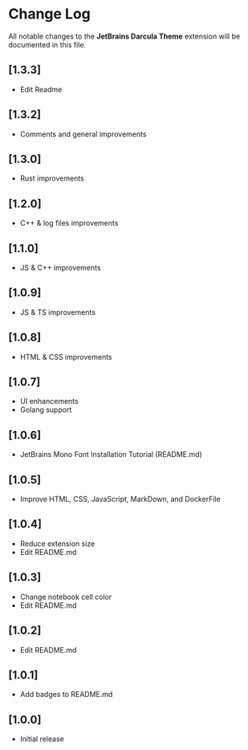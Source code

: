 # Change Log

All notable changes to the **JetBrains Darcula Theme** extension will be documented in this file.


## \[1.3.3\]

- Edit Readme

## \[1.3.2\]

- Comments and general improvements

## \[1.3.0\]

- Rust improvements

## \[1.2.0\]

- C++ & log files improvements

## \[1.1.0\]

- JS & C++ improvements

## \[1.0.9\]

- JS & TS improvements

## \[1.0.8\]

- HTML & CSS improvements

## \[1.0.7\]

- UI enhancements
- Golang support

## \[1.0.6\]

- JetBrains Mono Font Installation Tutorial (README.md)

## \[1.0.5\]

- Improve HTML, CSS, JavaScript, MarkDown, and DockerFile

## \[1.0.4\]

- Reduce extension size
- Edit README.md

## \[1.0.3\]

- Change notebook cell color
- Edit README.md

## \[1.0.2\]

- Edit README.md

## \[1.0.1\]

- Add badges to README.md

## \[1.0.0\]

- Initial release
